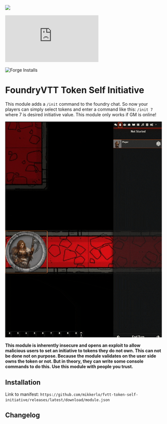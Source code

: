 ![](https://img.shields.io/badge/Foundry-v0.7.9-informational)
<!--- Downloads @ Latest Badge -->
<!--- replace <user>/<repo> with your username/repository -->
![Latest Release Download Count](https://img.shields.io/github/downloads/mikkerlo/fvtt-token-self-initiative/latest/module.json)

<!--- Forge Bazaar Install % Badge -->
<!--- replace <your-module-name> with the `name` in your manifest -->
![Forge Installs](https://img.shields.io/badge/dynamic/json?label=Forge%20Installs&query=package.installs&suffix=%25&url=https%3A%2F%2Fforge-vtt.com%2Fapi%2Fbazaar%2Fpackage%2Fself-player-init&colorB=4aa94a)

# FoundryVTT Token Self Initiative

This module adds a `/init` command to the foundry chat. So now your players can simply select tokens and enter a command like this: `/init 7` where 7 is desired initiative value.
This module only works if GM is online!

![Example](readme_files/fvtt-token-self-init-optimize.gif)

**This module is inherently insecure and opens an exploit to allow malicious users to set an initiative to tokens they do not own.
This can not be done not on purpose. Because the module validates on the user side owns the token or not. But in theory, they can write some console commands to do this. 
Use this module with people you trust.**

## Installation

Link to manifest: `https://github.com/mikkerlo/fvtt-token-self-initiative/releases/latest/download/module.json`

## Changelog

